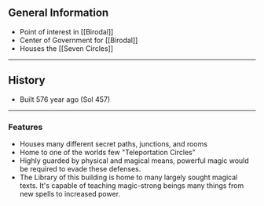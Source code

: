 ## General Information
- Point of interest in [[Birodal]]
- Center of Government for [[Birodal]]
- Houses the [[Seven Circles]]
---
## History
- Built 576 year ago (Sol 457)
---
### Features
- Houses many different secret paths, junctions, and rooms
- Home to one of the worlds few "Teleportation Circles"
- Highly guarded by physical and magical means, powerful magic would be required to evade these defenses.
- The Library of this building is home to many largely sought magical texts. It's capable of teaching magic-strong beings many things from new spells to increased power.